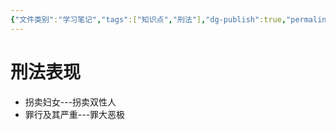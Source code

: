 ```yaml
---
{"文件类别":"学习笔记","tags":["知识点","刑法"],"dg-publish":true,"permalink":"/学习笔记studyup/刑总/限制解释/","dgPassFrontmatter":true,"created":"2024-10-30T11:49:42.030+08:00","updated":"2024-10-30T11:49:49.908+08:00"}
---
```


# 刑法表现
- 拐卖妇女---拐卖双性人
- 罪行及其严重---罪大恶极